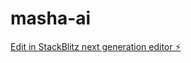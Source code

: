 # masha-ai

[Edit in StackBlitz next generation editor ⚡️](https://stackblitz.com/~/github.com/dvitjazevs/masha-ai)